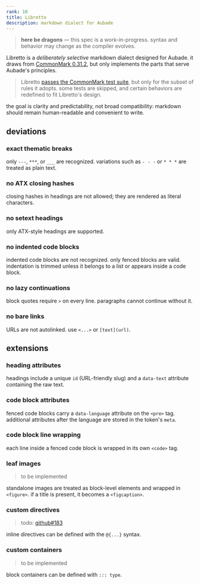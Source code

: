 ```yaml
---
rank: 10
title: Libretto
description: markdown dialect for Aubade
---
```


> **here be dragons** — this spec is a work-in-progress. syntax and behavior may change as the compiler evolves.

Libretto is a _deliberately selective_ markdown dialect designed for Aubade. it draws from [CommonMark 0.31.2](https://spec.commonmark.org/0.31.2/), but only implements the parts that serve Aubade's principles.

> Libretto [passes the CommonMark test suite](https://github.com/ignatiusmb/aubade/blob/master/workspace/aubade/src/artisan/markdown/example.spec.ts), but only for the subset of rules it adopts. some tests are skipped, and certain behaviors are redefined to fit Libretto's design.

the goal is clarity and predictability, not broad compatibility: markdown should remain human-readable and convenient to write.

## deviations

### exact thematic breaks

only `---`, `***`, or `___` are recognized. variations such as `- - -` or `* * *` are treated as plain text.

### no ATX closing hashes

closing hashes in headings are not allowed; they are rendered as literal characters.

### no setext headings

only ATX-style headings are supported.

### no indented code blocks

indented code blocks are not recognized. only fenced blocks are valid. indentation is trimmed unless it belongs to a list or appears inside a code block.

### no lazy continuations

block quotes require `>` on every line. paragraphs cannot continue without it.

### no bare links

URLs are not autolinked. use `<...>` or `[text](url)`.

## extensions

### heading attributes

headings include a unique `id` (URL-friendly slug) and a `data-text` attribute containing the raw text.

### code block attributes

fenced code blocks carry a `data-language` attribute on the `<pre>` tag. additional attributes after the language are stored in the token's `meta`.

### code block line wrapping

each line inside a fenced code block is wrapped in its own `<code>` tag.

### leaf images

> to be implemented

standalone images are treated as block-level elements and wrapped in `<figure>`. if a title is present, it becomes a `<figcaption>`.

### custom directives

> todo: [github#183](https://github.com/ignatiusmb/aubade/pull/183)

inline directives can be defined with the `@{...}` syntax.

### custom containers

> to be implemented

block containers can be defined with `::: type`.

